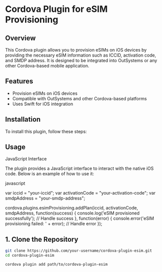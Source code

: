 # Cordova Plugin for eSIM Provisioning

## Overview

This Cordova plugin allows you to provision eSIMs on iOS devices by providing the necessary eSIM information such as ICCID, activation code, and SMDP address. It is designed to be integrated into OutSystems or any other Cordova-based mobile application.

## Features

- Provision eSIMs on iOS devices
- Compatible with OutSystems and other Cordova-based platforms
- Uses Swift for iOS integration

## Installation

To install this plugin, follow these steps:

## Usage
JavaScript Interface

The plugin provides a JavaScript interface to interact with the native iOS code. Below is an example of how to use it:

javascript

var iccid = "your-iccid";
var activationCode = "your-activation-code";
var smdpAddress = "your-smdp-address";

cordova.plugins.esimProvisioning.addPlan(iccid, activationCode, smdpAddress, function(success) {
    console.log('eSIM provisioned successfully');
    // Handle success
}, function(error) {
    console.error('eSIM provisioning failed: ' + error);
    // Handle error
});

## 1. Clone the Repository

```sh
git clone https://github.com/your-username/cordova-plugin-esim.git
cd cordova-plugin-esim

cordova plugin add path/to/cordova-plugin-esim





